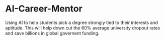 # AI-Career-Mentor
Using AI to help students pick a degree strongly tied to their interests and aptitude. This will help down cut the 60% average university dropout rates and save billions in global governent funding.

